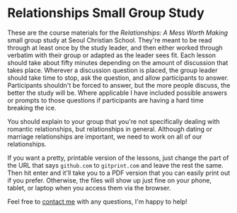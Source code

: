 # Relationships Small Group Study

These are the course materials for the *Relationships: A Mess Worth Making* small group study at Seoul Christian School. They're meant to be read through at least once by the study leader, and then either worked through verbatim with their group or adapted as the leader sees fit. Each lesson should take about fifty minutes depending on the amount of discussion that takes place. Wherever a discussion question is placed, the group leader should take time to stop, ask the question, and allow participants to answer. Participants shouldn't be forced to answer, but the more people discuss, the better the study will be. Where applicable I have included possible answers or prompts to those questions if participants are having a hard time breaking the ice.

You should explain to your group that you're not specifically dealing with romantic relationships, but relationships in general. Although dating or marriage relationships are important, we need to work on all of our relationships.

If you want a pretty, printable version of the lessons, just change the part of the URL that says `github.com` to `gitprint.com` and leave the rest the same. Then hit enter and it'll take you to a PDF version that you can easily print out if you prefer. Otherwise, the files will show up just fine on your phone, tablet, or laptop when you access them via the browser.

Feel free to [contact me](mailto:johnolinda@seoulchristian.org) with any questions, I'm happy to help!
